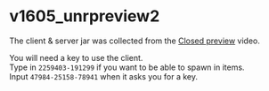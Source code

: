 # v1605_unrpreview2

The client & server jar was collected from the [Closed preview](https://www.youtube.com/watch?v=w1ftCu6ihOw) video.

You will need a key to use the client.  
Type in `2259403-191299` if you want to be able to spawn in items.  
Input `47984-25158-78941` when it asks you for a key.